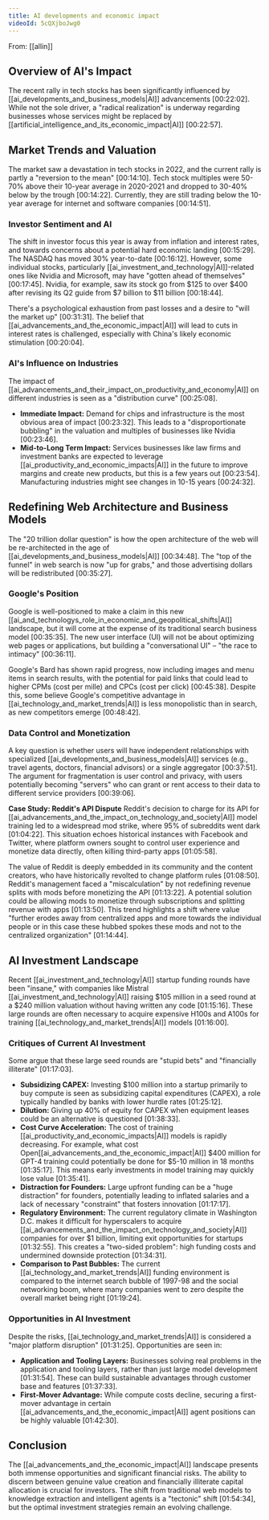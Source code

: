 ```yaml
---
title: AI developments and economic impact
videoId: 5cQXjboJwg0
---
```


From: [[allin]] <br/> 

## Overview of AI's Impact
The recent rally in tech stocks has been significantly influenced by [[ai_developments_and_business_models|AI]] advancements <a class="yt-timestamp" data-t="00:22:02">[00:22:02]</a>. While not the sole driver, a "radical realization" is underway regarding businesses whose services might be replaced by [[artificial_intelligence_and_its_economic_impact|AI]] <a class="yt-timestamp" data-t="00:22:57">[00:22:57]</a>.

## Market Trends and Valuation
The market saw a devastation in tech stocks in 2022, and the current rally is partly a "reversion to the mean" <a class="yt-timestamp" data-t="00:14:10">[00:14:10]</a>. Tech stock multiples were 50-70% above their 10-year average in 2020-2021 and dropped to 30-40% below by the trough <a class="yt-timestamp" data-t="00:14:22">[00:14:22]</a>. Currently, they are still trading below the 10-year average for internet and software companies <a class="yt-timestamp" data-t="00:14:51">[00:14:51]</a>.

### Investor Sentiment and AI
The shift in investor focus this year is away from inflation and interest rates, and towards concerns about a potential hard economic landing <a class="yt-timestamp" data-t="00:15:29">[00:15:29]</a>. The NASDAQ has moved 30% year-to-date <a class="yt-timestamp" data-t="00:16:12">[00:16:12]</a>. However, some individual stocks, particularly [[ai_investment_and_technology|AI]]-related ones like Nvidia and Microsoft, may have "gotten ahead of themselves" <a class="yt-timestamp" data-t="00:17:45">[00:17:45]</a>. Nvidia, for example, saw its stock go from $125 to over $400 after revising its Q2 guide from $7 billion to $11 billion <a class="yt-timestamp" data-t="00:18:44">[00:18:44]</a>.

There's a psychological exhaustion from past losses and a desire to "will the market up" <a class="yt-timestamp" data-t="00:31:31">[00:31:31]</a>. The belief that [[ai_advancements_and_the_economic_impact|AI]] will lead to cuts in interest rates is challenged, especially with China's likely economic stimulation <a class="yt-timestamp" data-t="00:20:04">[00:20:04]</a>.

### AI's Influence on Industries
The impact of [[ai_advancements_and_their_impact_on_productivity_and_economy|AI]] on different industries is seen as a "distribution curve" <a class="yt-timestamp" data-t="00:25:08">[00:25:08]</a>.
*   **Immediate Impact:** Demand for chips and infrastructure is the most obvious area of impact <a class="yt-timestamp" data-t="00:23:32">[00:23:32]</a>. This leads to a "disproportionate bubbling" in the valuation and multiples of businesses like Nvidia <a class="yt-timestamp" data-t="00:23:46">[00:23:46]</a>.
*   **Mid-to-Long Term Impact:** Services businesses like law firms and investment banks are expected to leverage [[ai_productivity_and_economic_impacts|AI]] in the future to improve margins and create new products, but this is a few years out <a class="yt-timestamp" data-t="00:23:54">[00:23:54]</a>. Manufacturing industries might see changes in 10-15 years <a class="yt-timestamp" data-t="00:24:32">[00:24:32]</a>.

## Redefining Web Architecture and Business Models
The "20 trillion dollar question" is how the open architecture of the web will be re-architected in the age of [[ai_developments_and_business_models|AI]] <a class="yt-timestamp" data-t="00:34:48">[00:34:48]</a>. The "top of the funnel" in web search is now "up for grabs," and those advertising dollars will be redistributed <a class="yt-timestamp" data-t="00:35:27">[00:35:27]</a>.

### Google's Position
Google is well-positioned to make a claim in this new [[ai_and_technologys_role_in_economic_and_geopolitical_shifts|AI]] landscape, but it will come at the expense of its traditional search business model <a class="yt-timestamp" data-t="00:35:35">[00:35:35]</a>. The new user interface (UI) will not be about optimizing web pages or applications, but building a "conversational UI" – "the race to intimacy" <a class="yt-timestamp" data-t="00:36:11">[00:36:11]</a>.

Google's Bard has shown rapid progress, now including images and menu items in search results, with the potential for paid links that could lead to higher CPMs (cost per mille) and CPCs (cost per click) <a class="yt-timestamp" data-t="00:45:38">[00:45:38]</a>. Despite this, some believe Google's competitive advantage in [[ai_technology_and_market_trends|AI]] is less monopolistic than in search, as new competitors emerge <a class="yt-timestamp" data-t="00:48:42">[00:48:42]</a>.

### Data Control and Monetization
A key question is whether users will have independent relationships with specialized [[ai_developments_and_business_models|AI]] services (e.g., travel agents, doctors, financial advisors) or a single aggregator <a class="yt-timestamp" data-t="00:37:51">[00:37:51]</a>. The argument for fragmentation is user control and privacy, with users potentially becoming "servers" who can grant or rent access to their data to different service providers <a class="yt-timestamp" data-t="00:39:06">[00:39:06]</a>.

**Case Study: Reddit's API Dispute**
Reddit's decision to charge for its API for [[ai_advancements_and_the_impact_on_technology_and_society|AI]] model training led to a widespread mod strike, where 95% of subreddits went dark <a class="yt-timestamp" data-t="01:04:22">[01:04:22]</a>. This situation echoes historical instances with Facebook and Twitter, where platform owners sought to control user experience and monetize data directly, often killing third-party apps <a class="yt-timestamp" data-t="01:05:58">[01:05:58]</a>.

The value of Reddit is deeply embedded in its community and the content creators, who have historically revolted to change platform rules <a class="yt-timestamp" data-t="01:08:50">[01:08:50]</a>. Reddit's management faced a "miscalculation" by not redefining revenue splits with mods before monetizing the API <a class="yt-timestamp" data-t="01:13:22">[01:13:22]</a>. A potential solution could be allowing mods to monetize through subscriptions and splitting revenue with apps <a class="yt-timestamp" data-t="01:13:50">[01:13:50]</a>. This trend highlights a shift where value "further erodes away from centralized apps and more towards the individual people or in this case these hubbed spokes these mods and not to the centralized organization" <a class="yt-timestamp" data-t="01:14:44">[01:14:44]</a>.

## AI Investment Landscape
Recent [[ai_investment_and_technology|AI]] startup funding rounds have been "insane," with companies like Mistral [[ai_investment_and_technology|AI]] raising $105 million in a seed round at a $240 million valuation without having written any code <a class="yt-timestamp" data-t="01:15:16">[01:15:16]</a>. These large rounds are often necessary to acquire expensive H100s and A100s for training [[ai_technology_and_market_trends|AI]] models <a class="yt-timestamp" data-t="01:16:00">[01:16:00]</a>.

### Critiques of Current AI Investment
Some argue that these large seed rounds are "stupid bets" and "financially illiterate" <a class="yt-timestamp" data-t="01:17:03">[01:17:03]</a>.
*   **Subsidizing CAPEX:** Investing $100 million into a startup primarily to buy compute is seen as subsidizing capital expenditures (CAPEX), a role typically handled by banks with lower hurdle rates <a class="yt-timestamp" data-t="01:25:12">[01:25:12]</a>.
*   **Dilution:** Giving up 40% of equity for CAPEX when equipment leases could be an alternative is questioned <a class="yt-timestamp" data-t="01:38:33">[01:38:33]</a>.
*   **Cost Curve Acceleration:** The cost of training [[ai_productivity_and_economic_impacts|AI]] models is rapidly decreasing. For example, what cost Open[[ai_advancements_and_the_economic_impact|AI]] $400 million for GPT-4 training could potentially be done for $5-10 million in 18 months <a class="yt-timestamp" data-t="01:35:17">[01:35:17]</a>. This means early investments in model training may quickly lose value <a class="yt-timestamp" data-t="01:35:41">[01:35:41]</a>.
*   **Distraction for Founders:** Large upfront funding can be a "huge distraction" for founders, potentially leading to inflated salaries and a lack of necessary "constraint" that fosters innovation <a class="yt-timestamp" data-t="01:17:17">[01:17:17]</a>.
*   **Regulatory Environment:** The current regulatory climate in Washington D.C. makes it difficult for hyperscalers to acquire [[ai_advancements_and_the_impact_on_technology_and_society|AI]] companies for over $1 billion, limiting exit opportunities for startups <a class="yt-timestamp" data-t="01:32:55">[01:32:55]</a>. This creates a "two-sided problem": high funding costs and undermined downside protection <a class="yt-timestamp" data-t="01:34:31">[01:34:31]</a>.
*   **Comparison to Past Bubbles:** The current [[ai_technology_and_market_trends|AI]] funding environment is compared to the internet search bubble of 1997-98 and the social networking boom, where many companies went to zero despite the overall market being right <a class="yt-timestamp" data-t="01:19:24">[01:19:24]</a>.

### Opportunities in AI Investment
Despite the risks, [[ai_technology_and_market_trends|AI]] is considered a "major platform disruption" <a class="yt-timestamp" data-t="01:31:25">[01:31:25]</a>. Opportunities are seen in:
*   **Application and Tooling Layers:** Businesses solving real problems in the application and tooling layers, rather than just large model development <a class="yt-timestamp" data-t="01:31:54">[01:31:54]</a>. These can build sustainable advantages through customer base and features <a class="yt-timestamp" data-t="01:37:33">[01:37:33]</a>.
*   **First-Mover Advantage:** While compute costs decline, securing a first-mover advantage in certain [[ai_advancements_and_the_economic_impact|AI]] agent positions can be highly valuable <a class="yt-timestamp" data-t="01:42:30">[01:42:30]</a>.

## Conclusion
The [[ai_advancements_and_the_economic_impact|AI]] landscape presents both immense opportunities and significant financial risks. The ability to discern between genuine value creation and financially illiterate capital allocation is crucial for investors. The shift from traditional web models to knowledge extraction and intelligent agents is a "tectonic" shift <a class="yt-timestamp" data-t="01:54:34">[01:54:34]</a>, but the optimal investment strategies remain an evolving challenge.